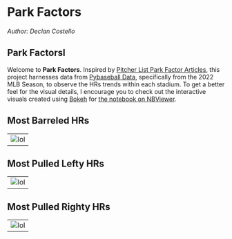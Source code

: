 # **Park Factors**
*Author: Declan Costello*

## **Park Factorsl**

Welcome to **Park Factors**. Inspired by [Pitcher List Park Factor Articles](espn.com), this project harnesses data from  [Pybaseball Data](https://github.com/jldbc/pybaseball), specifically from the 2022 MLB Season, to observe the HRs trends within each stadium. To get a better feel for the visual details, I encourage you to check out the interactive visuals created using [Bokeh](http://bokeh.org/) for [the notebook on NBViewer](https://nbviewer.org/github/dec1costello/Baseball/blob/main/Stadiums/Park-Factors.ipynb). 

## **Most Barreled HRs**

<table>
<tbody>
  <tr>
    <td>  
        <img src="https://github.com/dec1costello/Baseball/assets/79241861/dd321db6-c101-4e05-9e83-d323ce15c4a9" alt="lol" />
    </td>
</tr>
</tbody>
</table>

## **Most Pulled Lefty HRs**

<table>
<tbody>
  <tr>
    <td>  
        <img src="https://github.com/dec1costello/Baseball/assets/79241861/a35d0d76-ed05-4ba8-aced-c0025f419614" alt="lol" />
    </td>
</tr>
</tbody>
</table>

## **Most Pulled Righty HRs**

<table>
<tbody>
  <tr>
    <td>  
        <img src="https://github.com/dec1costello/Baseball/assets/79241861/a35d0d76-ed05-4ba8-aced-c0025f419614" alt="lol" />
    </td>
</tr>
</tbody>
</table>
